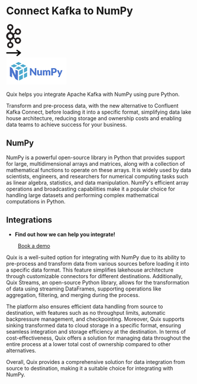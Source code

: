 # Connect Kafka to NumPy

<div class="connect-images cards blog-grid-card" markdown>
<div>
<img src="../images/kafka_logo.png" width="40px" />
</div>
<div>
<img src="../images/arrow.svg" width="40px" />
</div>
<div>
<img src="./images/numpy_1.jpg" />
</div>
</div>

Quix helps you integrate Apache Kafka with NumPy using pure Python.

Transform and pre-process data, with the new alternative to Confluent Kafka Connect, before loading it into a specific format, simplifying data lake house architecture, reducing storage and ownership costs and enabling data teams to achieve success for your business.

## NumPy

NumPy is a powerful open-source library in Python that provides support for large, multidimensional arrays and matrices, along with a collection of mathematical functions to operate on these arrays. It is widely used by data scientists, engineers, and researchers for numerical computing tasks such as linear algebra, statistics, and data manipulation. NumPy's efficient array operations and broadcasting capabilities make it a popular choice for handling large datasets and performing complex mathematical computations in Python.

## Integrations

<div class="grid cards" markdown>

- __Find out how we can help you integrate!__

    <a class="md-button md-button--primary" href="https://share.hsforms.com/1iW0TmZzKQMChk0lxd_tGiw4yjw2?__hstc=175542013.2303933fbd746c0ac86d9ccbe9bc9100.1728383268831.1729603416735.1729620918855.31&__hssc=175542013.1.1729620918855&__hsfp=2132701734" target="_blank" style="margin:.5rem;">Book a demo</a>

</div>


Quix is a well-suited option for integrating with NumPy due to its ability to pre-process and transform data from various sources before loading it into a specific data format. This feature simplifies lakehouse architecture through customizable connectors for different destinations. Additionally, Quix Streams, an open-source Python library, allows for the transformation of data using streaming DataFrames, supporting operations like aggregation, filtering, and merging during the process.

The platform also ensures efficient data handling from source to destination, with features such as no throughput limits, automatic backpressure management, and checkpointing. Moreover, Quix supports sinking transformed data to cloud storage in a specific format, ensuring seamless integration and storage efficiency at the destination. In terms of cost-effectiveness, Quix offers a solution for managing data throughout the entire process at a lower total cost of ownership compared to other alternatives.

Overall, Quix provides a comprehensive solution for data integration from source to destination, making it a suitable choice for integrating with NumPy.

